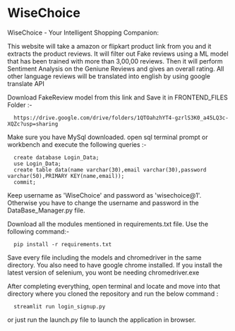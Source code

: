 # WiseChoice
WiseChoice - Your Intelligent Shopping Companion:

This website will take a amazon or flipkart product link from you and it extracts the product reviews.
It will filter out Fake reviews using a ML model that has been trained with more than 3,00,00 reviews.
Then it will perform Sentiment Analysis on the Geniune Reviews and gives an overall rating.
All other language reviews will be translated into english by using google translate API

Download FakeReview model from this link and Save it in FRONTEND_FILES Folder :- 
      
      https://drive.google.com/drive/folders/1QTOahzhYT4-gzrlS3K0_a45LQ3c-XQZc?usp=sharing

Make sure you have MySql downloaded. open sql terminal prompt or workbench and execute the following queries :-

      create database Login_Data;
      use Login_Data;
      create table data(name varchar(30),email varchar(30),password varchar(50),PRIMARY KEY(name,email));
      commit;

Keep username as 'WiseChoice' and password as 'wisechoice@1'. Otherwise you have to change the username and password in the DataBase_Manager.py file.

Download all the modules mentioned in requirements.txt file. Use the following command:-
      
      pip install -r requirements.txt

Save every file including the models and chromedriver in the same directory. You also need to have google chrome installed. If you install the latest version of selenium, you wont be needing chromedriver.exe

After completing everything, open terminal and locate and move into that directory where you cloned the repository and run the below command :

      streamlit run login_signup.py

or just run the launch.py file to launch the application in browser.
